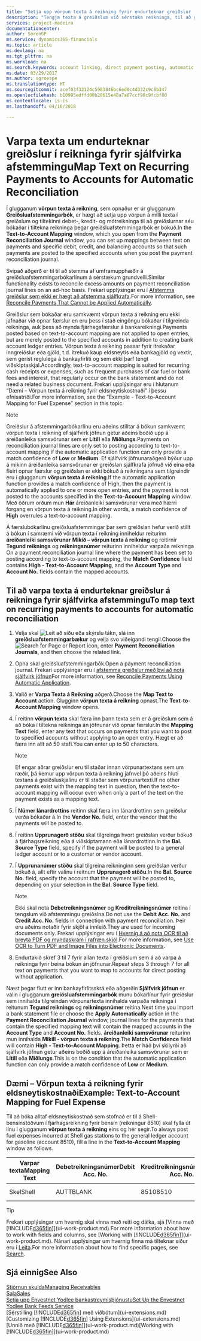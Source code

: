 ```yaml
---
title: "Setja upp vörpun texta á reikning fyrir endurteknar greiðslur | Microsoft Docs"
description: "Tengja texta á greiðslum við sérstaka reikninga, til að greiðslur séu bókaðar á reikningana þegar greiðsluafstemmingarbók er bókuð."
services: project-madeira
documentationcenter: 
author: SorenGP
ms.service: dynamics365-financials
ms.topic: article
ms.devlang: na
ms.tgt_pltfrm: na
ms.workload: na
ms.search.keywords: account linking, direct payment posting, automatic payment processing, reconcile payment, recurring expense, recurring cash receipt
ms.date: 03/29/2017
ms.author: sgroespe
ms.translationtype: HT
ms.sourcegitcommit: acef03f32124c5983846bc6ed0c4d332c9c8b347
ms.openlocfilehash: b10995edffd00b29615e48a7a87ccf98c9fcbf80
ms.contentlocale: is-is
ms.lasthandoff: 04/16/2018

---
```

# <a name="map-text-on-recurring-payments-to-accounts-for-automatic-reconciliation"></a><span data-ttu-id="9dabf-103">Varpa texta um endurteknar greiðslur í reikninga fyrir sjálfvirka afstemmingu</span><span class="sxs-lookup"><span data-stu-id="9dabf-103">Map Text on Recurring Payments to Accounts for Automatic Reconciliation</span></span>
<span data-ttu-id="9dabf-104">Í glugganum **vörpun texta á reikning**, sem opnaður er úr glugganum **Greiðsluafstemmingarbók**, er hægt að setja upp vörpun á milli texta í greiðslum og tiltekinni debet-, kredit- og mótreikninga til að greiðslurnar séu bókaðar í tiltekna reikninga þegar greiðsluafstemmingarbók er bókuð.</span><span class="sxs-lookup"><span data-stu-id="9dabf-104">In the **Text-to-Account Mapping** window, which you open from the **Payment Reconciliation Journal** window, you can set up mappings between text on payments and specific debit, credit, and balancing accounts so that such payments are posted to the specified accounts when you post the payment reconciliation journal.</span></span>

<span data-ttu-id="9dabf-105">Svipað aðgerð er til til að stemma af umframupphæðir á greiðsluafstemmingarbókarlínum á sérstækum grundvelli.</span><span class="sxs-lookup"><span data-stu-id="9dabf-105">Similar functionality exists to reconcile excess amounts on payment reconciliation journal lines on an ad-hoc basis.</span></span> <span data-ttu-id="9dabf-106">Frekari upplýsingar eru í [Afstemma greiðslur sem ekki er hægt að afstemma sjálfkrafa](receivables-how-reconcile-payments-cannot-apply-auto.md).</span><span class="sxs-lookup"><span data-stu-id="9dabf-106">For more information, see [Reconcile Payments That Cannot be Applied Automatically](receivables-how-reconcile-payments-cannot-apply-auto.md).</span></span>

<span data-ttu-id="9dabf-107">Greiðslur sem bókaðar eru samkvæmt vörpun texta á reikning eru ekki jafnaðar við opnar færslur en eru þess í stað eingöngu bókaðar í tilgreinda reikninga, auk þess að mynda fjárhagsfærslur á bankareikningi.</span><span class="sxs-lookup"><span data-stu-id="9dabf-107">Payments posted based on text-to-account mapping are not applied to open entries, but are merely posted to the specified accounts in addition to creating bank account ledger entries.</span></span> <span data-ttu-id="9dabf-108">Vörpun texta á reikning passar fyrir ítrekaðar inngreiðslur eða gjöld, t.d. ítrekuð kaup eldsneytis eða bankagjöld og vextir, sem gerist reglulega á bankayfirliti og sem ekki þarf tengt viðskiptaskjal.</span><span class="sxs-lookup"><span data-stu-id="9dabf-108">Accordingly, text-to-account mapping is suited for recurring cash receipts or expenses, such as frequent purchases of car fuel or bank fees and interest, that regularly occur on the bank statement and do not need a related business document.</span></span> <span data-ttu-id="9dabf-109">Frekari upplýsingar eru í hlutanum “Dæmi – Vörpun texta á reikning fyrir eldsneytiskostnaði” í þessu efnisatriði.</span><span class="sxs-lookup"><span data-stu-id="9dabf-109">For more information, see the “Example - Text-to-Account Mapping for Fuel Expense” section in this topic.</span></span>

> [!NOTE]  
>   <span data-ttu-id="9dabf-110">Greiðslur á afstemmingarbókarlínu eru aðeins stilltar á bókun samkvæmt vörpun texta í reikning ef sjálfvirk jöfnun getur aðeins boðið upp á áreiðanleika samsvörunar sem er **Lítill** eða **Miðlungs**.</span><span class="sxs-lookup"><span data-stu-id="9dabf-110">Payments on reconciliation journal lines are only set to posting according to text-to-account mapping if the automatic application function can only provide a match confidence of **Low** or **Medium**.</span></span> <span data-ttu-id="9dabf-111">Ef sjálfvirk jöfnunaraðgerð býður upp á mikinn áreiðanleika samsvörunar er greiðslan sjálfkrafa jöfnuð við eina eða fleiri opnar færslur og greiðslan er ekki bókuð á reikningana sem tilgreindir eru í glugganum **vörpun texta á reikning**.</span><span class="sxs-lookup"><span data-stu-id="9dabf-111">If the automatic application function provides a match confidence of High, then the payment is automatically applied to one or more open entries, and the payment is not posted to the accounts specified in the **Text-to-Account Mapping** window.</span></span> <span data-ttu-id="9dabf-112">Með öðrum orðum mun **Hár** áreiðanleiki samsvörunar vera með hærri forgang en vörpun texta á reikning.</span><span class="sxs-lookup"><span data-stu-id="9dabf-112">In other words, a match confidence of **High** overrules a text-to-account mapping.</span></span>

<span data-ttu-id="9dabf-113">Á færslubókarlínu greiðsluafstemmingar þar sem greiðslan hefur verið stillt á bókun í samræmi við vörpun texta í reikning inniheldur reiturinn **áreiðanleiki samsvörunar** **Mikið – vörpun texta á reikning** og reitirnir **Tegund reiknings** og **reikningsnúmer** reiturinn inniheldur varpaða reikninga </span><span class="sxs-lookup"><span data-stu-id="9dabf-113">On a payment reconciliation journal line where the payment has been set to posting according to text-to-account mapping, the **Match Confidence** field contains **High - Text-to-Account Mapping**, and the **Account Type** and **Account No.** fields contain the mapped accounts.</span></span>

## <a name="to-map-text-on-recurring-payments-to-accounts-for-automatic-reconciliation"></a><span data-ttu-id="9dabf-114">Til að varpa texta á endurteknar greiðslur á reikninga fyrir sjálfvirka afstemmingu</span><span class="sxs-lookup"><span data-stu-id="9dabf-114">To map text on recurring payments to accounts for automatic reconciliation</span></span>
1. <span data-ttu-id="9dabf-115">Velja skal ![Leit að síðu eða skýrslu](media/ui-search/search_small.png "Leit að síðu eða skýrslu táknið") tákn, slá inn **greiðsluafstemmingarbækur** og velja svo viðeigandi tengil.</span><span class="sxs-lookup"><span data-stu-id="9dabf-115">Choose the ![Search for Page or Report](media/ui-search/search_small.png "Search for Page or Report icon") icon, enter **Payment Reconciliation Journals**, and then choose the related link.</span></span>
2. <span data-ttu-id="9dabf-116">Opna skal greiðsluafstemmingarbók.</span><span class="sxs-lookup"><span data-stu-id="9dabf-116">Open a payment reconciliation journal.</span></span> <span data-ttu-id="9dabf-117">Frekari upplýsingar eru í [afstemma greiðslur með því að nota sjálfvirk jöfnun](receivables-how-reconcile-payments-auto-application.md)</span><span class="sxs-lookup"><span data-stu-id="9dabf-117">For more information, see [Reconcile Payments Using Automatic Application](receivables-how-reconcile-payments-auto-application.md).</span></span>
3. <span data-ttu-id="9dabf-118">Valið er **Varpa Texta á Reikning** aðgerð.</span><span class="sxs-lookup"><span data-stu-id="9dabf-118">Choose the **Map Text to Account** action.</span></span> <span data-ttu-id="9dabf-119">Glugginn **vörpun texta á reikning** opnast.</span><span class="sxs-lookup"><span data-stu-id="9dabf-119">The **Text-to-Account Mapping** window opens.</span></span>
4. <span data-ttu-id="9dabf-120">Í reitinn **vörpun texta** skal færa inn þann texta sem er á greiðslum sem á að bóka í tiltekna reikninga án jöfnunar við opnar færslur.</span><span class="sxs-lookup"><span data-stu-id="9dabf-120">In the **Mapping Text** field, enter any text that occurs on payments that you want to post to specified accounts without applying to an open entry.</span></span> <span data-ttu-id="9dabf-121">Hægt er að færa inn allt að 50 stafi.</span><span class="sxs-lookup"><span data-stu-id="9dabf-121">You can enter up to 50 characters.</span></span>

    > [!NOTE]  
   >   <span data-ttu-id="9dabf-122">Ef engar aðrar greiðslur eru til staðar innan vörpunartextans sem um ræðir, þá kemur upp vörpun texta á reikning jafnvel þó aðeins hluti textans á greiðsluskjalinu er til staðar sem vörpunartexti.</span><span class="sxs-lookup"><span data-stu-id="9dabf-122">If no other payments exist with the mapping text in question, then the text-to-account mapping will occur even when only a part of the text on the payment exists as a mapping text.</span></span>
5. <span data-ttu-id="9dabf-123">Í **Númer lánardrottins** reitinn skal færa inn lánardrottinn sem greiðslur verða bókaðar á.</span><span class="sxs-lookup"><span data-stu-id="9dabf-123">In the **Vendor No.** field, enter the vendor that the payments will be posted to.</span></span>
6. <span data-ttu-id="9dabf-124">Í reitinn **Upprunagerð stöðu** skal tilgreinga hvort greiðslan verður bókuð á fjárhagsreikning eða á viðskiptamann eða lánardrottinn.</span><span class="sxs-lookup"><span data-stu-id="9dabf-124">In the **Bal. Source Type** field, specify if the payment will be posted to a general ledger account or to a customer or vendor account.</span></span>
7. <span data-ttu-id="9dabf-125">Í **Upprunanúmer stöðu** skal tilgreina reikninginn sem greiðslan verður bókuð á, allt eftir valinu í reitnum **Upprunagerð stöðu**.</span><span class="sxs-lookup"><span data-stu-id="9dabf-125">In the **Bal. Source No.** field, specify the account that the payment will be posted to, depending on your selection in the **Bal. Source Type** field.</span></span>

    > [!NOTE]
    > <span data-ttu-id="9dabf-126">Ekki skal nota **Debetreikningsnúmer** og **Kreditreikningsnúmer** reitina í tengslum við afstemmingu greiðslna.</span><span class="sxs-lookup"><span data-stu-id="9dabf-126">Do not use the **Debit Acc. No.** and **Credit Acc. No.** fields in connection with payment reconciliation.</span></span> <span data-ttu-id="9dabf-127">Þeir eru aðeins notaðir fyrir skjöl á innleið.</span><span class="sxs-lookup"><span data-stu-id="9dabf-127">They are used for incoming documents only.</span></span> <span data-ttu-id="9dabf-128">Frekari upplýsingar eru í [Hvernig á að nota OCR til að breyta PDF og myndaskrám í rafræn skjöl](across-how-use-ocr-pdf-images-files.md).</span><span class="sxs-lookup"><span data-stu-id="9dabf-128">For more information, see [Use OCR to Turn PDF and Image Files into Electronic Documents](across-how-use-ocr-pdf-images-files.md).</span></span>

8. <span data-ttu-id="9dabf-129">Endurtakið skref 3 til 7 fyrir allan texta í greiðslum sem á að varpa á reikninga fyrir beina bókun án jöfnunar.</span><span class="sxs-lookup"><span data-stu-id="9dabf-129">Repeat steps 3 through 7 for all text on payments that you want to map to accounts for direct posting without application.</span></span>

<span data-ttu-id="9dabf-130">Næst þegar flutt er inn bankayfirlitsskrá eða aðgerðin **Sjálfvirk jöfnun** er valin í glugganum **greiðsluafstemmingarbók** munu bókarlínur fyrir greiðslur sem innihalda tilgreindan vörpunartexta innihalda varpaða reikninga í reitunum **Tegund reiknings** og **reikningsnúmer** reitina.</span><span class="sxs-lookup"><span data-stu-id="9dabf-130">Next time you import a bank statement file or choose the **Apply Automatically** action in the **Payment Reconciliation Journal** window, journal lines for the payments that contain the specified mapping text will contain the mapped accounts in the **Account Type** and **Account No.** fields.</span></span> <span data-ttu-id="9dabf-131">**áreiðanleiki samsvörunar** reiturinn mun innihalda **Mikill - vörpun texta á reikning**.</span><span class="sxs-lookup"><span data-stu-id="9dabf-131">The **Match Confidence** field will contain **High - Text-to-Account Mapping**.</span></span> <span data-ttu-id="9dabf-132">Þetta er háð því skilyrði að sjálfvirk jöfnun getur aðeins boðið upp á áreiðanleika samsvörunar sem er **Lítill** eða **Miðlungs**.</span><span class="sxs-lookup"><span data-stu-id="9dabf-132">This is on the condition that the automatic application function can only provide a match confidence of **Low** or **Medium**.</span></span>

## <a name="example-text-to-account-mapping-for-fuel-expense"></a><span data-ttu-id="9dabf-133">Dæmi – Vörpun texta á reikning fyrir eldsneytiskostnaði</span><span class="sxs-lookup"><span data-stu-id="9dabf-133">Example: Text-to-Account Mapping for Fuel Expense</span></span>
<span data-ttu-id="9dabf-134">Til að bóka alltaf eldsneytiskostnað sem stofnað er til á Shell-bensínstöðvum í fjárhagsreikning fyrir bensín (reikningur 8510) skal fylla út línu í glugganum **vörpun texta á reikning** eins og hér segir.</span><span class="sxs-lookup"><span data-stu-id="9dabf-134">To always post fuel expenses incurred at Shell gas stations to the general ledger account for gasoline (account 8510), fill a line in the **Text-to-Account Mapping** window as follows.</span></span>

| <span data-ttu-id="9dabf-135">Varpar texta</span><span class="sxs-lookup"><span data-stu-id="9dabf-135">Mapping Text</span></span> | <span data-ttu-id="9dabf-136">Debetreikningsnúmer</span><span class="sxs-lookup"><span data-stu-id="9dabf-136">Debit Acc. No.</span></span> | <span data-ttu-id="9dabf-137">Kreditreikningsnúmer</span><span class="sxs-lookup"><span data-stu-id="9dabf-137">Credit Acc. No.</span></span> | <span data-ttu-id="9dabf-138">Upprunagerð stöðu</span><span class="sxs-lookup"><span data-stu-id="9dabf-138">Bal. Source Type</span></span> | <span data-ttu-id="9dabf-139">Upprunanúmer stöðu</span><span class="sxs-lookup"><span data-stu-id="9dabf-139">Bal. Source No.</span></span> |
| --- | --- | --- | --- | --- |
| <span data-ttu-id="9dabf-140">Skel</span><span class="sxs-lookup"><span data-stu-id="9dabf-140">Shell</span></span> |<span data-ttu-id="9dabf-141">AUTT</span><span class="sxs-lookup"><span data-stu-id="9dabf-141">BLANK</span></span> |<span data-ttu-id="9dabf-142">8510</span><span class="sxs-lookup"><span data-stu-id="9dabf-142">8510</span></span> |<span data-ttu-id="9dabf-143">Fjárhagsreikningur</span><span class="sxs-lookup"><span data-stu-id="9dabf-143">G/L Account</span></span> |<span data-ttu-id="9dabf-144">AUTT</span><span class="sxs-lookup"><span data-stu-id="9dabf-144">BLANK</span></span> |

> [!TIP]
>   <span data-ttu-id="9dabf-145">Frekari upplýsingar um hvernig skal vinna með reiti og dálka, sjá [Vinna með [!INCLUDE[d365fin](includes/d365fin_long_md.md)]](ui-work-product.md).</span><span class="sxs-lookup"><span data-stu-id="9dabf-145">For more information about how to work with fields and columns, see [Working with [!INCLUDE[d365fin](includes/d365fin_long_md.md)]](ui-work-product.md).</span></span> <span data-ttu-id="9dabf-146">Nánari upplýsingar um hvernig finna má tilteknar síður eru í [Leita](ui-search.md).</span><span class="sxs-lookup"><span data-stu-id="9dabf-146">For more information about how to find specific pages, see [Search](ui-search.md).</span></span>

## <a name="see-also"></a><span data-ttu-id="9dabf-147">Sjá einnig</span><span class="sxs-lookup"><span data-stu-id="9dabf-147">See Also</span></span>
[<span data-ttu-id="9dabf-148">Stjórnun skulda</span><span class="sxs-lookup"><span data-stu-id="9dabf-148">Managing Receivables</span></span>](receivables-manage-receivables.md)  
[<span data-ttu-id="9dabf-149">Sala</span><span class="sxs-lookup"><span data-stu-id="9dabf-149">Sales</span></span>](sales-manage-sales.md)  
[<span data-ttu-id="9dabf-150">Setja upp Envestnet Yodlee bankastreymisþjónustu</span><span class="sxs-lookup"><span data-stu-id="9dabf-150">Set Up the Envestnet Yodlee Bank Feeds Service</span></span>](bank-how-setup-bank-statement-service.md)  
<span data-ttu-id="9dabf-151">[Sérstilling [!INCLUDE[d365fin](includes/d365fin_md.md)] með viðbótum](ui-extensions.md)</span><span class="sxs-lookup"><span data-stu-id="9dabf-151">[Customizing [!INCLUDE[d365fin](includes/d365fin_md.md)] Using Extensions](ui-extensions.md)</span></span>  
<span data-ttu-id="9dabf-152">[Unnið með [!INCLUDE[d365fin](includes/d365fin_md.md)]](ui-work-product.md)</span><span class="sxs-lookup"><span data-stu-id="9dabf-152">[Working with [!INCLUDE[d365fin](includes/d365fin_md.md)]](ui-work-product.md)</span></span>

